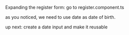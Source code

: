 Expanding the register form:
go to register.component.ts

as you noticed, we need to use date as date of birth.

up next: create a date input and make it reusable